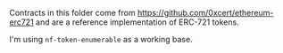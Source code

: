 Contracts in this folder come from https://github.com/0xcert/ethereum-erc721 and are a reference implementation of ERC-721 tokens.

I'm using `nf-token-enumerable` as a working base.
